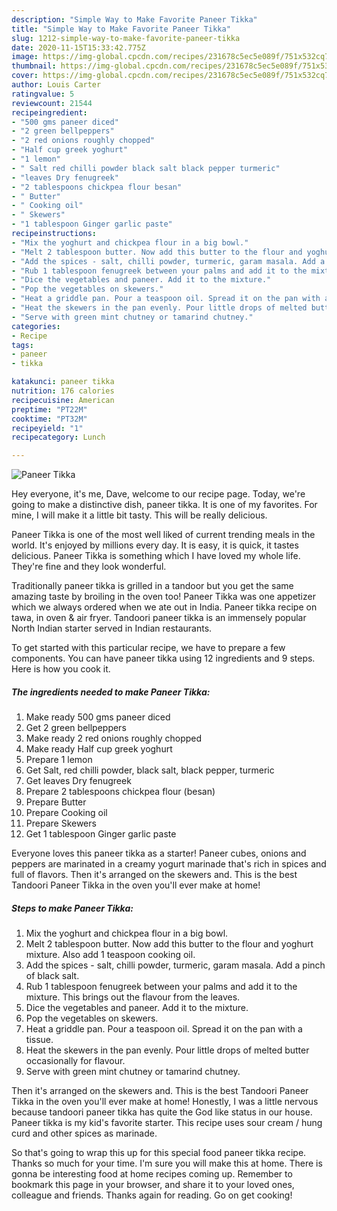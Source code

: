 ```yaml
---
description: "Simple Way to Make Favorite Paneer Tikka"
title: "Simple Way to Make Favorite Paneer Tikka"
slug: 1212-simple-way-to-make-favorite-paneer-tikka
date: 2020-11-15T15:33:42.775Z
image: https://img-global.cpcdn.com/recipes/231678c5ec5e089f/751x532cq70/paneer-tikka-recipe-main-photo.jpg
thumbnail: https://img-global.cpcdn.com/recipes/231678c5ec5e089f/751x532cq70/paneer-tikka-recipe-main-photo.jpg
cover: https://img-global.cpcdn.com/recipes/231678c5ec5e089f/751x532cq70/paneer-tikka-recipe-main-photo.jpg
author: Louis Carter
ratingvalue: 5
reviewcount: 21544
recipeingredient:
- "500 gms paneer diced"
- "2 green bellpeppers"
- "2 red onions roughly chopped"
- "Half cup greek yoghurt"
- "1 lemon"
- " Salt red chilli powder black salt black pepper turmeric"
- "leaves Dry fenugreek"
- "2 tablespoons chickpea flour besan"
- " Butter"
- " Cooking oil"
- " Skewers"
- "1 tablespoon Ginger garlic paste"
recipeinstructions:
- "Mix the yoghurt and chickpea flour in a big bowl."
- "Melt 2 tablespoon butter. Now add this butter to the flour and yoghurt mixture. Also add 1 teaspoon cooking oil."
- "Add the spices - salt, chilli powder, turmeric, garam masala. Add a pinch of black salt."
- "Rub 1 tablespoon fenugreek between your palms and add it to the mixture. This brings out the flavour from the leaves."
- "Dice the vegetables and paneer. Add it to the mixture."
- "Pop the vegetables on skewers."
- "Heat a griddle pan. Pour a teaspoon oil. Spread it on the pan with a tissue."
- "Heat the skewers in the pan evenly. Pour little drops of melted butter occasionally for flavour."
- "Serve with green mint chutney or tamarind chutney."
categories:
- Recipe
tags:
- paneer
- tikka

katakunci: paneer tikka 
nutrition: 176 calories
recipecuisine: American
preptime: "PT22M"
cooktime: "PT32M"
recipeyield: "1"
recipecategory: Lunch

---
```



![Paneer Tikka](https://img-global.cpcdn.com/recipes/231678c5ec5e089f/751x532cq70/paneer-tikka-recipe-main-photo.jpg)

Hey everyone, it's me, Dave, welcome to our recipe page. Today, we're going to make a distinctive dish, paneer tikka. It is one of my favorites. For mine, I will make it a little bit tasty. This will be really delicious.

Paneer Tikka is one of the most well liked of current trending meals in the world. It's enjoyed by millions every day. It is easy, it is quick, it tastes delicious. Paneer Tikka is something which I have loved my whole life. They're fine and they look wonderful.

Traditionally paneer tikka is grilled in a tandoor but you get the same amazing taste by broiling in the oven too! Paneer Tikka was one appetizer which we always ordered when we ate out in India. Paneer tikka recipe on tawa, in oven &amp; air fryer. Tandoori paneer tikka is an immensely popular North Indian starter served in Indian restaurants.


To get started with this particular recipe, we have to prepare a few components. You can have paneer tikka using 12 ingredients and 9 steps. Here is how you cook it.

<!--inarticleads1-->

##### The ingredients needed to make Paneer Tikka:

1. Make ready 500 gms paneer diced
1. Get 2 green bellpeppers
1. Make ready 2 red onions roughly chopped
1. Make ready Half cup greek yoghurt
1. Prepare 1 lemon
1. Get  Salt, red chilli powder, black salt, black pepper, turmeric
1. Get leaves Dry fenugreek
1. Prepare 2 tablespoons chickpea flour (besan)
1. Prepare  Butter
1. Prepare  Cooking oil
1. Prepare  Skewers
1. Get 1 tablespoon Ginger garlic paste


Everyone loves this paneer tikka as a starter! Paneer cubes, onions and peppers are marinated in a creamy yogurt marinade that&#39;s rich in spices and full of flavors. Then it&#39;s arranged on the skewers and. This is the best Tandoori Paneer Tikka in the oven you&#39;ll ever make at home! 

<!--inarticleads2-->

##### Steps to make Paneer Tikka:

1. Mix the yoghurt and chickpea flour in a big bowl.
1. Melt 2 tablespoon butter. Now add this butter to the flour and yoghurt mixture. Also add 1 teaspoon cooking oil.
1. Add the spices - salt, chilli powder, turmeric, garam masala. Add a pinch of black salt.
1. Rub 1 tablespoon fenugreek between your palms and add it to the mixture. This brings out the flavour from the leaves.
1. Dice the vegetables and paneer. Add it to the mixture.
1. Pop the vegetables on skewers.
1. Heat a griddle pan. Pour a teaspoon oil. Spread it on the pan with a tissue.
1. Heat the skewers in the pan evenly. Pour little drops of melted butter occasionally for flavour.
1. Serve with green mint chutney or tamarind chutney.


Then it&#39;s arranged on the skewers and. This is the best Tandoori Paneer Tikka in the oven you&#39;ll ever make at home! Honestly, I was a little nervous because tandoori paneer tikka has quite the God like status in our house. Paneer tikka is my kid&#39;s favorite starter. This recipe uses sour cream / hung curd and other spices as marinade. 

So that's going to wrap this up for this special food paneer tikka recipe. Thanks so much for your time. I'm sure you will make this at home. There is gonna be interesting food at home recipes coming up. Remember to bookmark this page in your browser, and share it to your loved ones, colleague and friends. Thanks again for reading. Go on get cooking!
